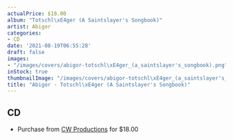 ```yaml
---
actualPrice: $18.00
album: "Totschl\xE4ger (A Saintslayer's Songbook)"
artist: Abigor
categories:
- CD
date: '2021-08-19T06:55:28'
draft: false
images:
- "/images/covers/abigor-totschl\xE4ger_(a_saintslayer's_songbook).png"
inStock: true
thumbnailImage: "/images/covers/abigor-totschl\xE4ger_(a_saintslayer's_songbook)-thumb.png"
title: "Abigor - Totschl\xE4ger (A Saintslayer's Songbook)"
---
```


## CD
* Purchase from [CW Productions](https://shop.cwproductions.net/products/abigor-totschlager-a-saintslayers-songbook-cd) for $18.00
